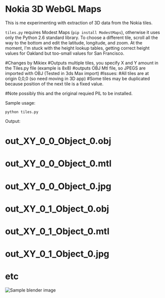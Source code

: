 Nokia 3D WebGL Maps
===================

This is me experimenting with extraction of 3D data from the Nokia tiles.

``tiles.py`` requires Modest Maps (``pip install ModestMaps``), otherwise it
uses only the Python 2.6 standard library. To choose a different tile, scroll
all the way to the bottom and edit the latitude, longitude, and zoom. At the
moment, I'm stuck with the height lookup tables, getting correct height values
for Oakland but too-small values for San Francisco.

#Changes by Mikiex
#Outputs multiple tiles, you specify X and Y amount in the Tiles.py file (example is 8x8)
#outputs OBJ Mtl file, so JPEGS are imported with OBJ (Tested in 3ds Max import)
#Issues:
#All tiles are at origin 0,0,0 (so need moving in 3D app)
#Some tiles may be duplicated because position of the next tile is a fixed value.

#Note possibly this and the original requied PIL to be installed.

Sample usage:

    python tiles.py

Output:

 #   out_XY_0_0_Object_0.obj
 #  out_XY_0_0_Object_0.mtl
 #	out_XY_0_0_Object_0.jpg
 #	out_XY_0_1_Object_0.obj
 #   out_XY_0_1_Object_0.mtl
 #	out_XY_0_1_Object_0.jpg
 #	etc

![Sample blender image](https://raw.github.com/migurski/NokiaWebGL/master/sf-ovi-blender.gif)
